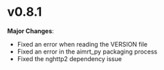 # v0.8.1


**Major Changes**:
- Fixed an error when reading the VERSION file
- Fixed an error in the aimrt_py packaging process
- Fixed the nghttp2 dependency issue
